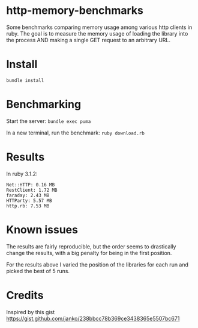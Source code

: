 # http-memory-benchmarks

Some benchmarks comparing memory usage among various http clients in ruby. The goal is to measure the memory usage of loading the library into the process AND making a single GET request to an arbitrary URL.

# Install

`bundle install`

# Benchmarking

Start the server: `bundle exec puma`

In a new terminal, run the benchmark: `ruby download.rb`

# Results

In ruby 3.1.2:

```
Net::HTTP: 0.16 MB
RestClient: 1.72 MB
faraday: 2.43 MB
HTTParty: 5.57 MB
http.rb: 7.53 MB
```
# Known issues

The results are fairly reproducible, but the order seems to drastically change the results, with a big penalty for being in the first position. 

For the results above I varied the position of the libraries for each run and picked the best of 5 runs.

# Credits

Inspired by this gist https://gist.github.com/janko/238bbcc78b369ce3438365e5507bc671
